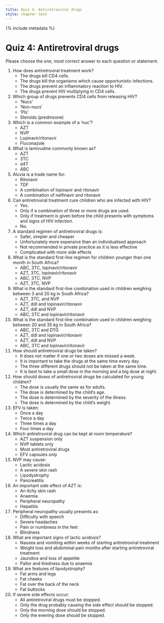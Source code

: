 ```yaml
---
title: Quiz 4. Antiretroviral drugs
style: chapter test
---
```


{% include metadata %}

# Quiz 4: Antiretroviral drugs

Please choose the *one*, most correct answer to each question or statement.

1.	How does antiretroviral treatment work?
	-	The drugs kill CD4 cells.
	-	The drugs kill the organisms which cause opportunistic infections.
	-	The drugs prevent an inflammatory reaction to HIV.
	+	The drugs prevent HIV multiplying in CD4 cells.
2.	Which group of drugs prevents CD4 cells from releasing HIV?
	-	‘Nucs’
	-	‘Non-nucs’
	+	‘PIs’
	-	Steroids (prednisone)
3.	Which is a common example of a ‘nuc’?
	+	AZT
	-	NVP
	-	Lopinavir/ritonavir
	-	Fluconazole
4.	What is lamivudine commonly known as?
	-	AZT
	+	3TC
	-	d4T
	-	ABC
5.	Aluvia is a trade name for:
	-	Ritonavir
	-	TDF
	+	A combination of lopinavir and ritonavir
	-	A combination of nelfinavir and ritonavir
6.	Can antiretroviral treatment cure children who are infected with HIV?
	-	Yes.
	-	Only if a combination of three or more drugs are used.
	-	Only if treatment is given before the child presents with symptoms and signs of HIV infection.
	+	No.
7.	A standard regimen of antiretroviral drugs is:
	+	Safer, simpler and cheaper
	-	Unfortunately more expensive than an individualised approach
	-	Not recommended in private practice as it is less effective
	-	Complicated with more side effects
8.	What is the standard first-line regimen for children younger than one month in South Africa?
	-	ABC, 3TC, lopinavir/ritonavir
	-	AZT, 3TC, lopinavir/ritonavir
	-	ABC, 3TC, NVP
	+	AZT, 3TC, NVP
9.	What is the standard first-line combination used in children weighing between 3 and 20 kg in South Africa?
	-	AZT, 3TC, and NVP
	-	AZT, ddI and lopinavir/ritonavir
	-	AZT, ddI and NVP
	+	ABC, 3TC and lopinavir/ritonavir
10. What is the standard first-line combination used in children weighing between 20 and 35 kg in South Africa?
	+	ABC, 3TC and DTG
	-	AZT, ddI and lopinavir/ritonavir
	-	AZT, ddI and NVP
	-	ABC, 3TC and lopinavir/ritonavir
11.	How should antiretroviral drugs be taken?
	-	It does not matter if one or two doses are missed a week.
	+	It is important to take the drugs at the same time every day.
	-	The three different drugs should not be taken at the same time.
	-	It is best to take a small dose in the morning and a big dose at night.
12.	How should doses of antiretroviral drugs be calculated for young children?
	-	The dose is usually the same as for adults.
	-	The dose is determined by the child’s age.
	-	The dose is determined by the severity of the illness.
	+	The dose is determined by the child’s weight.
13.	EFV is taken:
	+	Once a day
	-	Twice a day
	-	Three times a day
	-	Four times a day
14.	Which antiretroviral drug can be kept at room temperature?
	-	AZT suspension only
	-	NVP tablets only
	+	Most antiretroviral drugs
	-	EFV capsules only
15.	NVP may cause:
	-	Lactic acidosis
	+	A severe skin rash
	-	Lipodystrophy
	-	Pancreatitis
16.	An important side effect of AZT is:
	-	An itchy skin rash
	+	Anaemia
	-	Peripheral neuropathy
	-	Hepatitis
17.	Peripheral neuropathy usually presents as:
	-	Difficulty with speech
	-	Severe headaches
	+	Pain or numbness in the feet
	-	Blindness
18.	What are important signs of lactic acidosis?
	-	Nausea and vomiting within weeks of starting antiretroviral treatment
	+	Weight loss and abdominal pain months after starting antiretroviral treatment
	-	Jaundice and loss of appetite
	-	Pallor and tiredness due to anaemia
19.	What are features of lipodystrophy?
	-	Fat arms and legs
	-	Fat cheeks
	+	Fat over the back of the neck
	-	Fat buttocks
20.	If severe side effects occur:
	+	All antiretroviral drugs must be stopped.
	-	Only the drug probably causing the side effect should be stopped.
	-	Only the morning dose should be stopped.
	-	Only the evening dose should be stopped.